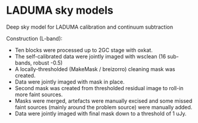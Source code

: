 # LADUMA sky models

Deep sky model for LADUMA calibration and continuum subtraction

Construction (L-band):

- Ten blocks were processed up to 2GC stage with oxkat.
- The self-calibrated data were jointly imaged with wsclean (16 sub-bands, robust -0.5)
- A locally-thresholded (MakeMask / breizorro) cleaning mask was created.
- Data were jointly imaged with mask in place.
- Second mask was created from thresholded residual image to roll-in more faint sources.
- Masks were merged, artefacts were manually excised and some missed faint sources (mainly around the problem source) were manually added.
- Data were jointly imaged with final mask down to a threshold of 1 uJy.
